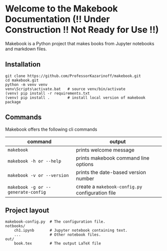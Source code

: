# Welcome to the Makebook Documentation (!! Under Construction !! Not Ready for Use !!)
 
Makebook is a Python project that makes books from Jupyter notebooks and markdown files.

## Installation

```text
git clone https://github.com/ProfessorKazarinoff/makebook.git
cd makebook.git
python -m venv venv
venv\Scripts\activate.bat   # source venv/bin/activate
(venv) pip install -r requirements.txt
(venv) pip install .        # install local version of makebook package
```

## Commands

Makebook offers the following cli commands

| command | output |
| --- | --- |
| ```makebook``` | prints welcome message |
| ```makebook -h or --help``` | prints makebook command line options |
| ```makebook -v or --version``` | prints the date-based version number |
| ```makebook -g or --generate-config``` | create a ```makebook-config.py``` configuration file |

## Project layout

    makebook-config.py  # The configuration file.
    notbooks/
        ch1.ipynb       # Jupyter notebook containing text.
        ...             # Other notebook files.
    out/
        book.tex        # The output LaTeX file
